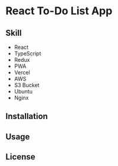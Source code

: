 # React To-Do List App

## Skill
* React
* TypeScript
* Redux
* PWA
* Vercel
* AWS
* S3 Bucket
* Ubuntu
* Nginx

## Installation

## Usage

## License